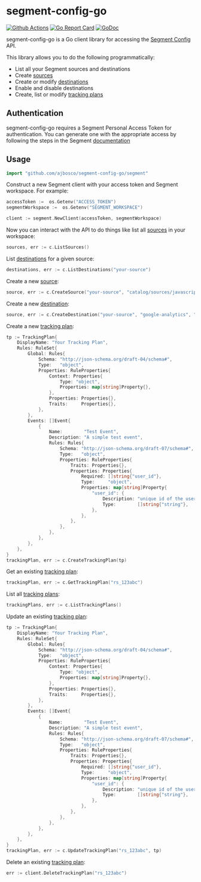 # segment-config-go

[![Github Actions](https://github.com/ajbosco/segment-config-go/workflows/build/badge.svg?branch=master&event=push)](https://github.com/ajbosco/segment-config-go/actions?workflow=build)
[![Go Report Card](https://goreportcard.com/badge/github.com/ajbosco/segment-config-go?style=flat-square)](https://goreportcard.com/report/github.com/ajbosco/segment-config-go)
[![GoDoc](https://img.shields.io/badge/godoc-reference-5272B4.svg?style=flat-square)](https://godoc.org/github.com/ajbosco/segment-config-go/segment)

segment-config-go is a Go client library for accessing the [Segment Config](https://segment.com/docs/config-api/) API.

This library allows you to do the following programmatically:

* List all your Segment sources and destinations
* Create [sources](https://segment.com/docs/sources/)
* Create or modify [destinations](https://segment.com/docs/destinations/)
* Enable and disable destinations
* Create, list or modify [tracking plans](https://segment.com/docs/protocols/tracking-plan/create/)

## Authentication

segment-config-go requires a Segment Personal Access Token for authentication. You can generate one with the appropriate access by following the steps in the Segment [documentation](https://segment.com/docs/config-api/authentication/)

## Usage

```go
import "github.com/ajbosco/segment-config-go/segment"
```

Construct a new Segment client with your access token and Segment workspace. For example:

```go
accessToken :=  os.Getenv("ACCESS_TOKEN")
segmentWorkspace :=  os.Getenv("SEGMENT_WORKSPACE")

client := segment.NewClient(accessToken, segmentWorkspace)
```

Now you can interact with the API to do things like list all [sources](https://segment.com/docs/sources/) in your workspace:

```go
sources, err := c.ListSources()
```

List [destinations](https://segment.com/docs/destinations/) for a given source:

```go
destinations, err := c.ListDestinations("your-source")
```

Create a new [source](https://segment.com/docs/sources/):

```go
source, err := c.CreateSource("your-source", "catalog/sources/javascript")
```

Create a new [destination](https://segment.com/docs/destinations/):

```go
source, err := c.CreateDestination("your-source", "google-analytics", "cloud", false, nil)
```

Create a new [tracking plan](https://segment.com/docs/protocols/tracking-plan/create/):

```go
tp := TrackingPlan{
    DisplayName: "Your Tracking Plan",
    Rules: RuleSet{
        Global: Rules{
            Schema: "http://json-schema.org/draft-04/schema#",
            Type:   "object",
            Properties: RuleProperties{
                Context: Properties{
                    Type: "object",
                    Properties: map[string]Property{},
                },
                Properties: Properties{},
                Traits:     Properties{},
            },
        },
        Events: []Event{
            {
                Name:        "Test Event",
                Description: "A simple test event",
                Rules: Rules{
                    Schema: "http://json-schema.org/draft-07/schema#",
                    Type:   "object",
                    Properties: RuleProperties{
                        Traits: Properties{},
                        Properties: Properties{
                            Required: []string{"user_id"},
                            Type:     "object",
                            Properties: map[string]Property{
                                "user_id": {
                                    Description: "unique id of the user",
                                    Type:        []string{"string"},
                                },
                            },
                        },
                    },
                },
            },
        },
    },
}
trackingPlan, err := c.CreateTrackingPlan(tp)
```

Get an existing [tracking plan](https://segment.com/docs/protocols/tracking-plan/create/):

```go
trackingPlan, err := c.GetTrackingPlan("rs_123abc")
```

List all [tracking plans](https://segment.com/docs/protocols/tracking-plan/create/):

```go
trackingPlans, err := c.ListTrackingPlans()
```

Update an existing [tracking plan](https://segment.com/docs/protocols/tracking-plan/create/):
```go
tp := TrackingPlan{
    DisplayName: "Your Tracking Plan",
    Rules: RuleSet{
        Global: Rules{
            Schema: "http://json-schema.org/draft-04/schema#",
            Type:   "object",
            Properties: RuleProperties{
                Context: Properties{
                    Type: "object",
                    Properties: map[string]Property{},
                },
                Properties: Properties{},
                Traits:     Properties{},
            },
        },
        Events: []Event{
            {
                Name:        "Test Event",
                Description: "A simple test event",
                Rules: Rules{
                    Schema: "http://json-schema.org/draft-07/schema#",
                    Type:   "object",
                    Properties: RuleProperties{
                        Traits: Properties{},
                        Properties: Properties{
                            Required: []string{"user_id"},
                            Type:     "object",
                            Properties: map[string]Property{
                                "user_id": {
                                    Description: "unique id of the user",
                                    Type:        []string{"string"},
                                },
                            },
                        },
                    },
                },
            },
        },
    },
}
trackingPlan, err := c.UpdateTrackingPlan("rs_123abc", tp)
```

Delete an existing [tracking plan](https://segment.com/docs/protocols/tracking-plan/create/):

```go
err := client.DeleteTrackingPlan("rs_123abc")
```
